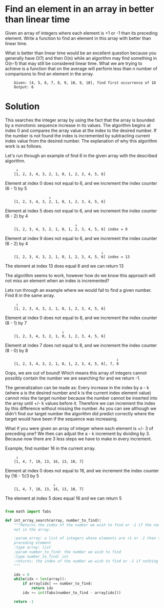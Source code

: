 # Find an element in an array in better than linear time

Given an array of integers where each element is +1 or -1 than its
preceding element. Write a function to find an element in this array with
better than linear time.

What is better than linear time would be an excellent question because you
generally have O(1) and then O(n) while an algorithm may find something in
O(n-1) that may still be considered linear time. What we are trying to
achieve is a function that on the average will perform less than n
number of comparisons to find an element in the array.

```
    Given: [4, 5, 6, 7, 8, 9, 10, 9, 10], find first occurrence of 10
    Output: 6
```



# Solution

This searches the integer array by using the fact that the array is bounded
by a monotonic sequence increase in its values. The algorithm begins at
index 0 and compares the array value at the index to the desired number.
If the number is not found the index is incremented by subtracting current
index value from the desired number. The explanation of why this algorithm
work is as follows.

Let's run through an example of find 6 in the given array with the
described algorithm.

```
     ↓
    [1, 2, 3, 4, 3, 2, 1, 0, 1, 2, 3, 4, 5, 6]

```

Element at index 0 does not equal to 6, and we increment the index counter (6 - 1) by 5

```
                    ↓
    [1, 2, 3, 4, 3, 2, 1, 0, 1, 2, 3, 4, 5, 6]
```

Element at index 5 does not equal to 6, and we increment the index counter (6 - 2) by 4

```
                                ↓
    [1, 2, 3, 4, 3, 2, 1, 0, 1, 2, 3, 4, 5, 6] index = 9
```

Element at index 9 does not equal to 6, and we increment the index counter (6 - 2) by 4

```
                                            ↓
    [1, 2, 3, 4, 3, 2, 1, 0, 1, 2, 3, 4, 5, 6] index = 13
```

The element at index 13 does equal 6 and we can return 13

The algorithm seems to work, however how do we know this approach will not miss an element when an index is incremented?

Lets run through an example where we would fail to find a given number. Find 8 in the same array.

```
     ↓
    [1, 2, 3, 4, 3, 2, 1, 0, 1, 2, 3, 4, 5, 6]
```

Element at index 0 does not equal to 8, and we increment the index counter (8 - 1) by 7

```
                          ↓
    [1, 2, 3, 4, 3, 2, 1, 0, 1, 2, 3, 4, 5, 6]
```

Element at index 7 does not equal to 8, and we increment the index counter (8 - 0) by 8

```
                                                   ↓
    [1, 2, 3, 4, 3, 2, 1, 0, 1, 2, 3, 4, 5, 6], 7, 8
```

Oops, we are out of bound! Which means this array of integers cannot 
possibly contain the number we are searching for and we return -1.

The generalization can be made as: Every increase in the index by a - k
(where a is the desired number and k is the current index element value)
cannot miss the target number because the number cannot be inserted into
the array until +/- k values before it. Therefore we can increment the
index by this difference without missing the number. As you can see
although we didn't find our target number the algorithm did predict
correctly where the target would have been if the sequence was increasing.

What if you were given an array of integer where each element is +/- 3 of
preceding one? We then can adjust the a - k increment by dividing by 3.
Because now there are 3 less steps we have to make in every increment.

Example, find number 16 in the current array.

```
     ↓
    [1, 4, 7, 10, 13, 16, 13, 10, 7]
```

Element at index 0 does not equal to 16, and we increment the index counter by (16 - 1)/3 by 5

```
                      ↓
    [1, 4, 7, 10, 13, 16, 13, 10, 7]
```
The element at index 5 does equal 16 and we can return 5


```python

from math import fabs

def int_array_search(array, number_to_find):
    """Returns the index of the number we wish to find or -1 if the number is
    not in the array.

    :param array: a list of integers whose elements are +1 or -1 than the
    preceding element
    :type array: list
    :param number_to_find: the number we wish to find
    :type number_to_find: int
    :returns: the index of the number we wish to find or -1 if nothing is found
    """

    idx = 0
    while(idx < len(array)):
        if array[idx] == number_to_find:
            return idx
        idx += int(fabs(number_to_find - array[idx]))

    return -1

```
